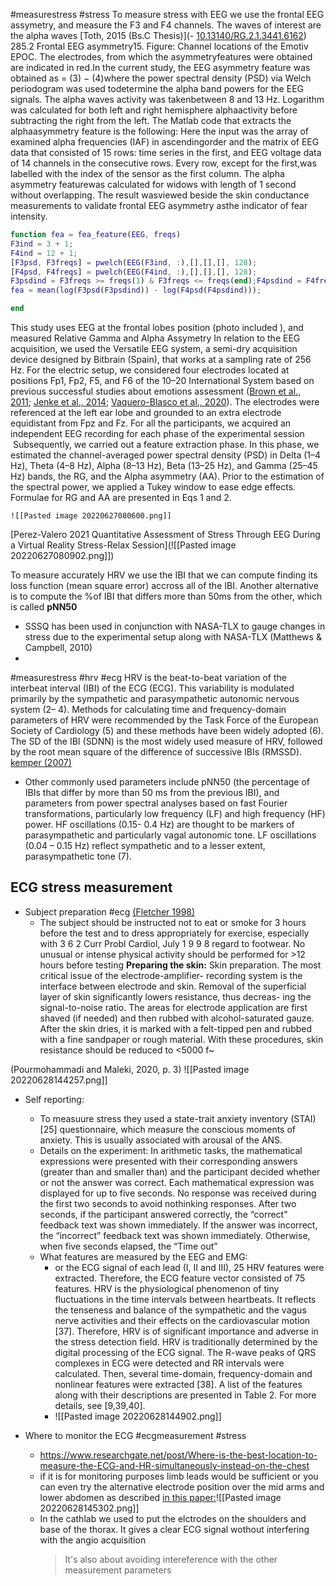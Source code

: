 #measurestress #stress To measure stress with EEG we use the frontal EEG assymetry, and measure the F3 and F4 channels. The waves of interest are the alpha waves [Toth, 2015 (Bs.C Thesis)](-   [10.13140/RG.2.1.3441.6162](http://dx.doi.org/10.13140/RG.2.1.3441.6162))
	285.2 Frontal EEG asymmetry15. Figure: Channel locations of the Emotiv EPOC. The electrodes, from which the asymmetryfeatures were obtained are indicated in red.In the current study, the EEG asymmetry feature was obtained as = (3) − (4)where the power spectral density (PSD) via Welch periodogram was used todetermine the alpha band powers for the EEG signals. The alpha waves activity was takenbetween 8 and 13 Hz. Logarithm was calculated for both left and right hemisphere alphaactivity before subtracting the right from the left. The Matlab code that extracts the alphaasymmetry feature is the following:
	Here the input was the array of examined alpha frequencies (IAF) in ascendingorder and the matrix of EEG data that consisted of 15 rows: time series in the first, and EEG voltage data of 14 channels in the consecutive rows. Every row, except for the first,was labelled with the index of the sensor as the first column. The alpha asymmetry featurewas calculated for widows with length of 1 second without overlapping. The result wasviewed beside the skin conductance measurements to validate frontal EEG asymmetry asthe indicator of fear intensity.
``` MATLAB
function fea = fea_feature(EEG, freqs)
F3ind = 3 + 1;
F4ind = 12 + 1;
[F3psd, F3freqs] = pwelch(EEG(F3ind, :),[],[],[], 128);
[F4psd, F4freqs] = pwelch(EEG(F4ind, :),[],[],[], 128);
F3psdind = F3freqs >= freqs(1) & F3freqs <= freqs(end);F4psdind = F4freqs >= freqs(1) & F4freqs <= freqs(end);
fea = mean(log(F3psd(F3psdind)) - log(F4psd(F4psdind)));

end
```

This study uses EEG at the  frontal lobes position (photo included ), and measured Relative Gamma and Alpha Assymetry
	In relation to the EEG acquisition, we used the Versatile EEG system, a semi-dry acquisition device designed by Bitbrain (Spain), that works at a sampling rate of 256 Hz. For the electric setup, we considered four electrodes located at positions Fp1, Fp2, F5, and F6 of the 10–20 International System based on previous successful studies about emotions assessment ([Brown et al., 2011](https://www.frontiersin.org/articles/10.3389/fncom.2021.684423/full#B7); [Jenke et al., 2014](https://www.frontiersin.org/articles/10.3389/fncom.2021.684423/full#B18); [Vaquero-Blasco et al., 2020](https://www.frontiersin.org/articles/10.3389/fncom.2021.684423/full#B36)). The electrodes were referenced at the left ear lobe and grounded to an extra electrode equidistant from Fpz and Fz. For all the participants, we acquired an independent EEG recording for each phase of the experimental session
 Subsequently, we carried out a feature extraction phase. In this phase, we estimated the channel-averaged power spectral density (PSD) in Delta (1–4 Hz), Theta (4–8 Hz), Alpha (8–13 Hz), Beta (13–25 Hz), and Gamma (25–45 Hz) bands, the RG, and the Alpha asymmetry (AA). Prior to the estimation of the spectral power, we applied a Tukey window to ease edge effects. Formulae for RG and AA are presented in Eqs 1 and 2.

	![[Pasted image 20220627080600.png]] 
[Perez-Valero 2021 Quantitative Assessment of Stress Through EEG During a Virtual Reality Stress-Relax Session](![[Pasted image 20220627080902.png]]) 


  To measure accurately HRV we use the IBI that we can compute finding its loss function (mean square error) accross all of the IBI. Another alternative is to compute the %of IBI that differs more than 50ms from the other, which is called **pNN50**

- SSSQ has been used in conjunction with NASA-TLX to gauge changes in stress due to the experimental setup along with NASA-TLX (Matthews & Campbell, 2010)
- 
#measurestress #hrv #ecg HRV is the beat-to-beat variation of the interbeat interval (IBI) of the ECG (ECG). This variability is modulated primarily by the sympathetic and parasympathetic autonomic nervous system (2– 4). Methods for calculating time and frequency-domain parameters of HRV were recommended by the Task Force of the European Society of Cardiology (5) and these methods have been widely adopted (6). The SD of the IBI (SDNN) is the most widely used measure of HRV, followed by the root mean square of the difference of successive IBIs (RMSSD). [kemper (2007)](http://www.nature.com/doifinder/10.1203/PDR.0b013e318123fbcc)
- Other commonly used parameters include pNN50 (the percentage of IBIs that differ by more than 50 ms from the previous IBI), and parameters from power spectral analyses based on fast Fourier transformations, particularly low frequency (LF) and high frequency (HF) power. HF oscillations (0.15- 0.4 Hz) are thought to be markers of parasympathetic and particularly vagal autonomic tone. LF oscillations (0.04 – 0.15 Hz) reflect sympathetic and to a lesser extent, parasympathetic tone (7).


## ECG stress measurement

- Subject preparation #ecg [(Fletcher 1998)](https://reader.elsevier.com/reader/sd/pii/S0146280698800078?token=A880CC28528B7E9873FB6DBEB7B3A6EB3DB92A305DCD2FF0FBFDC16EF9C91D8F270AAA53E23D457960B788371E6EADCF&originRegion=eu-west-1&originCreation=20220628123534)
	- The subject should be instructed not to eat or smoke for 3 hours
before the test and to dress appropriately for exercise, especially with
	3 6 2 Curr Probl Cardiol, July 1 9 9 8
	regard to footwear. No unusual or intense physical activity should be
	performed for >12 hours before testing
**Preparing the skin:** Skin preparation. The most critical issue of the electrode-amplifier-
recording system is the interface between electrode and skin. Removal of
the superficial layer of skin significantly lowers resistance, thus decreas-
ing the signal-to-noise ratio. The areas for electrode application are first
shaved (if needed) and then rubbed with alcohol-saturated gauze. After
the skin dries, it is marked with a felt-tipped pen and rubbed with a fine
sandpaper or rough material. With these procedures, skin resistance
should be reduced to <5000 f~

 (Pourmohammadi and Maleki, 2020, p. 3)
![[Pasted image 20220628144257.png]]
- Self reporting: 
	- To measuure stress they used a state-trait anxiety inventory (STAI) [25] questionnaire, which measure the conscious moments of anxiety. This is usually associated with arousal of the ANS. 
	- Details on the experiment: In arithmetic tasks, the mathematical expressions were presented with their corresponding answers (greater than and smaller than) and the participant decided whether or not the answer was correct. Each mathematical expression was displayed for up to five seconds. No response was received during the first two seconds to avoid nothinking responses. After two seconds, if the participant answered correctly, the “correct” feedback text was shown immediately. If the answer was incorrect, the “incorrect” feedback text was shown immediately. Otherwise, when five seconds elapsed, the “Time out”
	- What features are measured by the EEG and EMG:
		- or the ECG signal of each lead (I, II and III), 25 HRV features were extracted. Therefore, the ECG feature vector consisted of 75 features. HRV is the physiological phenomenon of tiny fluctuations in the time intervals between heartbeats. It reflects the tenseness and balance of the sympathetic and the vagus nerve activities and their effects on the cardiovascular motion [37]. Therefore, HRV is of significant importance and adverse in the stress detection field. HRV is traditionally determined by the digital processing of the ECG signal. The R-wave peaks of QRS complexes in ECG were detected and RR intervals were calculated. Then, several time-domain, frequency-domain and nonlinear features were extracted [38]. A list of the features along with their descriptions are presented in Table 2. For more details, see [9,39,40].
		- ![[Pasted image 20220628144902.png]]

- Where to monitor the ECG #ecgmeasurement #stress
	- https://www.researchgate.net/post/Where-is-the-best-location-to-measure-the-ECG-and-HR-simultaneously-instead-on-the-chest
	- if it is for monitoring purposes limb leads would be sufficient or you can even try the alternative electrode position over the mid arms and lower abdomen as described [in this paper:](https://openheart.bmj.com/content/openhrt/2/1/e000226.full.pdf)![[Pasted image 20220628145302.png]]
	- In the cathlab we used to put the elctrodes on the shoulders and base of the thorax. It gives a clear ECG signal wothout interfering with the angio acquisition
		> It's also about avoiding intereference with the other measurement parameters